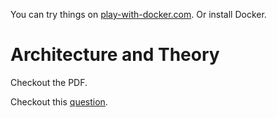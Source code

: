 You can try things on [play-with-docker.com](https://labs.play-with-docker.com/#). Or install Docker.

# Architecture and Theory
Checkout the PDF.

Checkout this [question]().